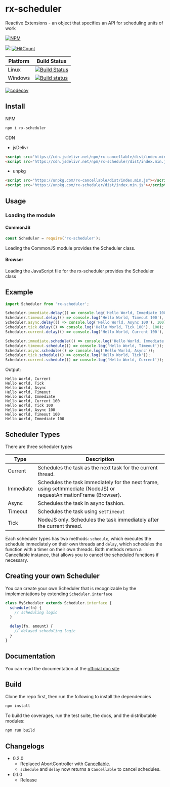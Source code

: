 # rx-scheduler

Reactive Extensions - an object that specifies an API for scheduling units of work

[![NPM](https://nodei.co/npm/rx-scheduler.png)](https://nodei.co/npm/rx-scheduler/)

[![](https://data.jsdelivr.com/v1/package/npm/rx-scheduler/badge)](https://www.jsdelivr.com/package/npm/rx-scheduler)
[![HitCount](http://hits.dwyl.io/lxsmnsyc/rx-scheduler.svg)](http://hits.dwyl.io/lxsmnsyc/rx-scheduler)

| Platform | Build Status |
| --- | --- |
| Linux | [![Build Status](https://travis-ci.org/LXSMNSYC/rx-scheduler.svg?branch=master)](https://travis-ci.org/LXSMNSYC/rx-scheduler) |
| Windows | [![Build status](https://ci.appveyor.com/api/projects/status/mkjwe462uk80axx4?svg=true)](https://ci.appveyor.com/project/LXSMNSYC/rx-scheduler) |


[![codecov](https://codecov.io/gh/LXSMNSYC/rx-scheduler/branch/master/graph/badge.svg)](https://codecov.io/gh/LXSMNSYC/rx-scheduler)

## Install

NPM

```bash
npm i rx-scheduler
```

CDN

* jsDelivr
```html
<script src="https://cdn.jsdelivr.net/npm/rx-cancellable/dist/index.min.js"></script>
<script src="https://cdn.jsdelivr.net/npm/rx-scheduler/dist/index.min.js"></script>
```

* unpkg
```html
<script src="https://unpkg.com/rx-cancellable/dist/index.min.js"></script>
<script src="https://unpkg.com/rx-scheduler/dist/index.min.js"></script>
```

## Usage

### Loading the module

#### CommonJS

```js
const Scheduler = require('rx-scheduler');
```

Loading the CommonJS module provides the Scheduler class.

#### Browser

Loading the JavaScript file for the rx-scheduler provides the Scheduler class

## Example

```js
import Scheduler from 'rx-scheduler';

Scheduler.immediate.delay(() => console.log('Hello World, Immediate 100'), 100);
Scheduler.timeout.delay(() => console.log('Hello World, Timeout 100'), 100);
Scheduler.async.delay(() => console.log('Hello World, Async 100'), 100);
Scheduler.tick.delay(() => console.log('Hello World, Tick 100'), 100);
Scheduler.current.delay(() => console.log('Hello World, Current 100'), 100);

Scheduler.immediate.schedule(() => console.log('Hello World, Immediate'));
Scheduler.timeout.schedule(() => console.log('Hello World, Timeout'));
Scheduler.async.schedule(() => console.log('Hello World, Async'));
Scheduler.tick.schedule(() => console.log('Hello World, Tick'));
Scheduler.current.schedule(() => console.log('Hello World, Current'));
```

Output:

```
Hello World, Current
Hello World, Tick
Hello World, Async
Hello World, Timeout
Hello World, Immediate
Hello World, Current 100
Hello World, Tick 100
Hello World, Async 100
Hello World, Timeout 100
Hello World, Immediate 100
```

## Scheduler Types

There are three scheduler types

| Type | Description |
| --- | --- |
| Current | Schedules the task as the next task for the current thread. |
| Immediate | Schedules the task immediately for the next frame, using setImmediate (NodeJS) or requestAnimationFrame (Browser). |
| Async | Schedules the task in async fashion. |
| Timeout | Schedules the task using ```setTimeout``` |
| Tick | NodeJS only. Schedules the task immediately after the current thread. |

Each scheduler types has two methods: `schedule`, which executes the schedule immediately on their own threads and `delay`, which schedules the function with a timer on their own threads. Both methods return a Cancellable instance, that allows you to cancel the scheduled functions if necessary.

## Creating your own Scheduler

You can create your own Scheduler that is recognizable by the implementations by extending ```Scheduler.interface```

```js
class MyScheduler extends Scheduler.interface {
  schedule(fn) {
    // scheduling logic
  }

  delay(fn, amount) {
    // delayed scheduling logic
  }
}
```

## Documentation

You can read the documentation at the [official doc site](https://lxsmnsyc.github.io/rx-scheduler/)

## Build

Clone the repo first, then run the following to install the dependencies

```bash
npm install
```

To build the coverages, run the test suite, the docs, and the distributable modules:

```bash
npm run build
```

## Changelogs

* 0.2.0
  - Replaced AbortController with [Cancellable](https://lxsmnsyc.github.io/rx-cancellable/).
  - `schedule` and `delay` now returns a `Cancellable` to cancel schedules.
* 0.1.0
  - Release